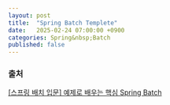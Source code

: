 ```yaml
---
layout: post
title:  "Spring Batch Templete"
date:   2025-02-24 07:00:00 +0900
categories: Spring&nbsp;Batch
published: false
---
```


### 출처

[[스프링 배치 입문] 예제로 배우는 핵심 Spring Batch](https://www.inflearn.com/course/%EC%98%88%EC%A0%9C%EB%A1%9C-%EB%B0%B0%EC%9A%B0%EB%8A%94-%ED%95%B5%EC%8B%AC-%EC%8A%A4%ED%94%84%EB%A7%81-%EB%B0%B0%EC%B9%98)